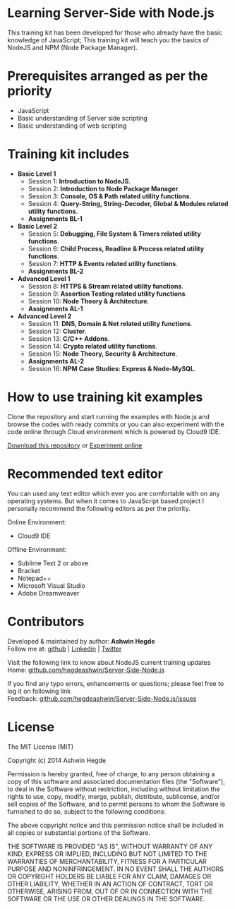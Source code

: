 Learning Server-Side with Node.js
=================================
This training kit has been developed for those who already have the basic knowledge of JavaScript; This training kit will teach you the basics of NodeJS and NPM (Node Package Manager).

Prerequisites arranged as per the priority 
==========================================
<ul>  
  <li>JavaScript</li>
  <li>Basic understanding of Server side scripting</li>
  <li>Basic understanding of web scripting</li>
</ul>

Training kit includes
=====================
<ul>
  <li><strong>Basic Level 1</strong>
    <ul>
      <li>Session 1: <strong>Introduction to NodeJS</strong>.</li>
      <li>Session 2: <strong>Introduction to Node Package Manager</strong>.</li>
      <li>Session 3: <strong>Console, OS & Path related utility functions</strong>.</li>
      <li>Session 4: <strong>Query-String, String-Decoder, Global & Modules related utility functions</strong>.</li>
      <li><strong>Assignments BL-1</strong></li>
    </ul>
  </li>
  <li><strong>Basic Level 2</strong>
    <ul>
      <li>Session 5: <strong>Debugging, File System & Timers related utility functions</strong>.</li>
      <li>Session 6: <strong>Child Process, Readline & Process related utility functions</strong>.</li>
      <li>Session 7: <strong>HTTP & Events related utility functions</strong>.</li>
      <li><strong>Assignments BL-2</strong></li>
    </ul>
  </li>
  <li><strong>Advanced Level 1</strong>
    <ul>
      <li>Session 8: <strong>HTTPS & Stream related utility functions</strong>.</li>
      <li>Session 9: <strong>Assertion Testing related utility functions</strong>.</li>
      <li>Session 10: <strong>Node Theory & Architecture</strong>.</li>
      <li><strong>Assignments AL-1</strong></li>
    </ul>
  </li>
  <li><strong>Advanced Level 2</strong>
    <ul>
      <li>Session 11: <strong>DNS, Domain & Net related utility functions</strong>.</li>
      <li>Session 12: <strong>Cluster</strong>.</li>
      <li>Session 13: <strong>C/C++ Addons</strong>.</li>
      <li>Session 14: <strong>Crypto related utility functions</strong>.</li>
      <li>Session 15: <strong>Node Theory, Security & Architecture</strong>.</li>
      <li><strong>Assignments AL-2</strong></li>
    </ul>
    <ul>
      <li>Session 16: <strong>NPM Case Studies: Express & Node-MySQL</strong>.</li>
    </ul>
  </li>
</ul>

How to use training kit examples
================================
Clone the repository and start running the examples with Node.js and browse the codes with ready commits or 
you can also experiment with the code online through Cloud environment which is powered by Cloud9 IDE.

<a href="//github.com/hegdeashwin/NodeJS/archive/master.zip" target="_blank">Download this repository</a> or <a href="//c9.io/hegdeashwin/Server-side-nodejs" target="_blank">Experiment online</a>

Recommended text editor
=======================
You can used any text editor which ever you are comfortable with on any operating systems.
But when it comes to JavaScript based project I personally recommend the following editors
as per the priority.

Online Environment:
<ul>
  <li>Cloud9 IDE</li>
</ul>

Offline Environment:
<ul>
  <li>Sublime Text 2 or above</li>
  <li>Bracket</li>
  <li>Notepad++</li>
  <li>Microsoft Visual Studio</li>
  <li>Adobe Dreamweaver</li>
</ul>

Contributors
============
Developed &amp; maintained by author: <b>Ashwin Hegde</b><br>
Follow me at: <a href="//github.com/hegdeashwin" target="_blank">github</a> | <a href="//in.linkedin.com/in/hegdeashwin" target="_blank">Linkedin</a> | <a href="//twitter.com/hegdeashwin3" target="_blank">Twitter</a>

Visit the following link to know about NodeJS current training updates<br>
Home: <a href="//github.com/hegdeashwin/Server-Side-Node.js" target="_blank">github.com/hegdeashwin/Server-Side-Node.js</a>
  
If you find any typo errors, enhancements or questions; please feel free to log it on following link<br>
Feedback: <a href="//github.com/hegdeashwin/Server-Side-Node.js/issues" target="_blank">github.com/hegdeashwin/Server-Side-Node.js/issues</a>

License
=======
The MIT License (MIT)

Copyright (c) 2014 Ashwin Hegde

Permission is hereby granted, free of charge, to any person obtaining a copy of
this software and associated documentation files (the "Software"), to deal in
the Software without restriction, including without limitation the rights to
use, copy, modify, merge, publish, distribute, sublicense, and/or sell copies of
the Software, and to permit persons to whom the Software is furnished to do so,
subject to the following conditions:

The above copyright notice and this permission notice shall be included in all
copies or substantial portions of the Software.

THE SOFTWARE IS PROVIDED "AS IS", WITHOUT WARRANTY OF ANY KIND, EXPRESS OR
IMPLIED, INCLUDING BUT NOT LIMITED TO THE WARRANTIES OF MERCHANTABILITY, FITNESS
FOR A PARTICULAR PURPOSE AND NONINFRINGEMENT. IN NO EVENT SHALL THE AUTHORS OR
COPYRIGHT HOLDERS BE LIABLE FOR ANY CLAIM, DAMAGES OR OTHER LIABILITY, WHETHER
IN AN ACTION OF CONTRACT, TORT OR OTHERWISE, ARISING FROM, OUT OF OR IN
CONNECTION WITH THE SOFTWARE OR THE USE OR OTHER DEALINGS IN THE SOFTWARE.

